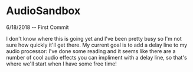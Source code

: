 # AudioSandbox
6/18/2018 -- First Commit

I don't know where this is going yet and I've been pretty busy so I'm not sure how quickly it'll get there. My current goal is to add a delay line to my audio processor: I've done some reading and it seems like there are a number of cool audio effects you can impliment with a delay line, so that's where we'll start when I have some free time!

